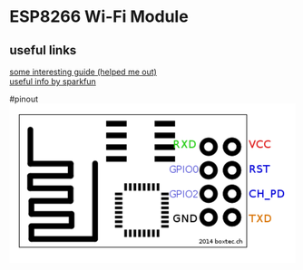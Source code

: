 # ESP8266 Wi-Fi Module
## useful links
[some interesting guide (helped me out)](http://rancidbacon.com/files/kiwicon8/ESP8266_WiFi_Module_Quick_Start_Guide_v_1.0.4.pdf)  
[useful info by sparkfun](https://cdn.sparkfun.com/assets/learn_tutorials/4/0/3/4A-ESP8266__AT_Instruction_Set__EN_v0.30.pdf)

#pinout
![pinout](https://github.com/Babtsov/learning/blob/master/wifi_mod/Screenshot%202016-11-02%2000.02.48.png)

